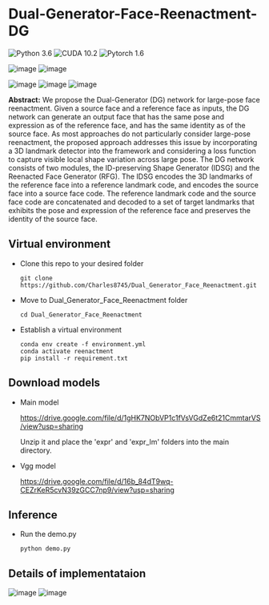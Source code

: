 
# Dual-Generator-Face-Reenactment-DG

![Python 3.6](https://img.shields.io/badge/python-3.6-green.svg?style=plastic)
![CUDA 10.2](https://img.shields.io/badge/cuda-10.2-green.svg?style=plastic)
![Pytorch 1.6](https://img.shields.io/badge/pytorch-1.60-green.svg?style=plastic)

![image](https://github.com/AvLab-CV/Dual_Generator_Face_Reenactment/blob/main/qrcode.png)
![image](https://github.com/AvLab-CV/Dual_Generator_Face_Reenactment/blob/main/result.gif)

![image](https://github.com/AvLab-CV/Dual_Generator_Face_Reenactment/blob/main/result2.gif)
![image](https://github.com/AvLab-CV/Dual_Generator_Face_Reenactment/blob/main/github_sample.png)
![image](https://github.com/AvLab-CV/Dual_Generator_Face_Reenactment/blob/main/github_sample2.png)

**Abstract:** We propose the Dual-Generator (DG) network for large-pose face reenactment. Given a source face and a reference face as inputs, the DG network can generate an output face that has the same pose and expression as of the reference face, and has the same identity as of the source face. As most approaches do not particularly consider large-pose reenactment, the proposed approach addresses this issue by incorporating a 3D landmark detector into the framework and considering a loss function to capture visible local shape variation across large pose. The DG network consists of two modules, the ID-preserving Shape Generator (IDSG) and the Reenacted Face Generator (RFG). The IDSG encodes the 3D landmarks of the reference face into a reference landmark code, and encodes the source face into a source face code. The reference landmark code and the source face code are concatenated and decoded to a set of target landmarks that exhibits the pose and expression of the reference face and preserves the identity of the source face. 

## Virtual environment
- Clone this repo to your desired folder
    ```
    git clone https://github.com/Charles8745/Dual_Generator_Face_Reenactment.git
    ```
- Move to Dual_Generator_Face_Reenactment folder
    ```
    cd Dual_Generator_Face_Reenactment
    ```
- Establish a virtual environment
    ```
    conda env create -f environment.yml
    conda activate reenactment
    pip install -r requirement.txt
    ```

## Download models
- Main model

    https://drive.google.com/file/d/1gHK7NObVP1c1fVsVGdZe6t21CmmtarVS/view?usp=sharing
    
    Unzip it and place the 'expr' and 'expr_lm' folders into the main directory.


    

- Vgg model

    https://drive.google.com/file/d/16b_84dT9wq-CEZrKeR5cvN39zGCC7np9/view?usp=sharing

## Inference
- Run the demo.py
    ```
    python demo.py
    ```

## Details of implementataion

![image](https://github.com/AvLab-CV/Dual_Generator_Face_Reenactment/blob/main/IDSG.JPG)
![image](https://github.com/AvLab-CV/Dual_Generator_Face_Reenactment/blob/main/RFG.JPG)

